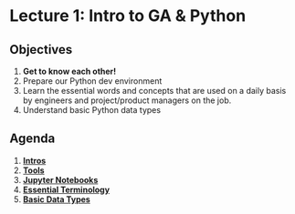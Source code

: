 <!---
{"next":"Lectures_class2/Lecture2.md","title":"Intro to GA & Python - 5/21"}
-->

# Lecture 1: Intro to GA & Python

## Objectives

1. **Get to know each other!**
2. Prepare our Python dev environment
3. Learn the essential words and concepts that are used on a daily basis by engineers and project/product managers on the job.
4. Understand basic Python data types

## Agenda

1. **[Intros](https://mottaquikarim.github.io/rehearsal/public/stage.html?source=o66ry#/)**
2. **[Tools](../Intro/tools.md)**
4. **[Jupyter Notebooks](../Intro/jupyter_notebooks.md)**
5. **[Essential Terminology](../Topics/nb/essential_terminology.ipynb)**
6. **[Basic Data Types](../Topics/nb/basic_data_types.ipynb)**


